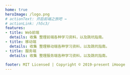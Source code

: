 ```yaml
---
home: true
heroImage: /logo.png
# actionText: 开启前端之旅吧 →
# actionLink: /h5c3/
features:
- title: Web前端
  details: 收集 整理前端各种学习资料，以及跳坑指南。
- title: 移动端
  details: 收集 整理移动端各种学习资料，以及跳坑指南。
- title: 服务端
  details: 收集 整理服务端各种学习资料，以及跳坑指南。
  
footer: MIT Licensed | Copyright © 2019-present iHooge
---
```

<!-- 
### 像数 1, 2, 3 一样容易

``` bash
# 安装
yarn global add vuepress # 或者：npm install -g vuepress

# 新建一个 markdown 文件
echo '# Hello VuePress!' > README.md

# 开始写作
vuepress dev .

# 构建静态文件
vuepress build .
```

::: warning 注意
请确保你的 Node.js 版本 >= 8。
::: -->
